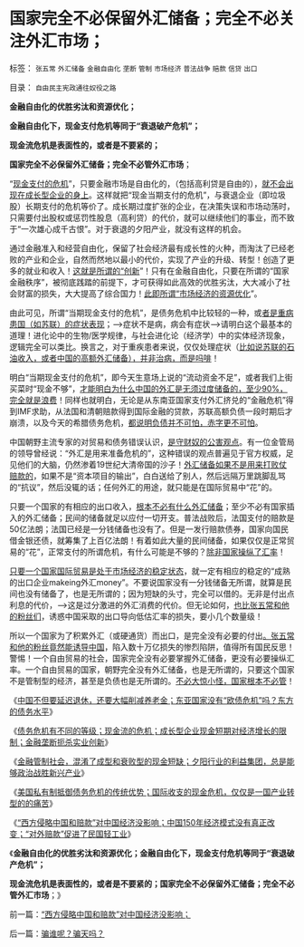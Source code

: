 # 国家完全不必保留外汇储备；完全不必关注外汇市场；

标签： `张五常` `外汇储备` `金融自由化` `垄断` `管制` `市场经济` `普法战争` `赔款` `信贷` `出口` 

目录： `自由民主宪政通往奴役之路`

**金融自由化的优胜劣汰和资源优化；**

**金融自由化下，现金支付危机等同于“衰退破产危机”；**

**现金流危机是表面性的，或者是不要紧的；**

**国家完全不必保留外汇储备；完全不必管外汇市场**；

“[现金支付的危机](../../../2012/6/20/“向成长型企业倾斜”同样要不得！.md)”，只要金融市场是自由化的，（包括高利贷是自由的），[就不会出现在成长型企业的身上](../../../2012/6/20/近代工业化国家走向战争的共同根源.md)。这样就把“现金当期支付的危机”，与衰退企业（即垃圾股）长期支付的危机等价了。成长期过度扩张的企业，在决策失误和市场动荡时，只需要付出股权或惩罚性股息（高利贷）的代价，就可以继续他们的事业，而不致于“一次雄心成千古恨”。对于衰退的夕阳产业，就没有这样的机会。

通过金融准入和经营自由化，保留了社会经济最有成长性的火种，而淘汰了已经老败的产业和企业，自然而然地以最小的代价，实现了产业的升级、转型！创造了更多的就业和收入！[这就是所谓的“创新](../../../2011/11/19/（科学发明＝艺术创作）只有娱乐价值；公有制生产力更高.md)”！只有在金融自由化，只要在所谓的“国家金融秩序”，被彻底践踏的前提下，才可获得如此高效的优胜劣汰，大大减小了社会财富的损失，大大提高了综合国力！[此即所谓“市场经济的资源优化](../../../2011/1/5/米塞斯原理：市场经济的循环运转和环境保护及资源优化.md)”。

由此可见，所谓“当期现金支付的危机”，是债务危机中比较轻的一种，或[者是重病患国（如苏联）的症状表现](../../../2012/6/2/国企私有化和国企分红的不可行性.md)；——>症状不是病，病会有症状——>请明白这个最基本的道理！进化论中的生物/医学规律，与社会进化论（经济学）中的实体经济现象，逻辑完全可以类比。换言之，对于重疾患者来说，仅仅处理症状（[比如说苏联的石油收入，或者中国的高额外汇储备），并非治病，而是吗啡](../../../2012/5/24/石油横财维稳十几年，送了苏联的命！.md)！

明白“当期现金支付的危机”，即今天生意场上说的“流动资金不足”，或者我们上街买菜时“现金不够”，[才能明白为什么中国的外汇是无须过度储备的，至少90%，完全就是浪费](../../../2012/5/25/苏联的外汇储备笼罩着国家崩溃的危机.md)！同样也就明白，无论是从东南亚国家支付外汇挤兑的“金融危机”得到IMF求助，从法国和清朝赔款得到国际金融的贷款，苏联高额负债一段时期后才崩溃，以及今天的希腊债务危机，[都说明负债并不可怕，赤字更不可怕](../../../2008/4/12/人民币升值和中国的经济增长.md)。

中国朝野主流专家的对贸易和债务错误认识，[是守财奴的公害观点](../../../2010/7/9/中国不消费人民币将永远低估养美国懒人.md)。有一位金管局的领导曾经说：“外汇是用来准备危机的”，这种错误的观点普遍见于官方权威，足见他们的大脑，仍然渗着19世纪大清帝国的沙子！[外汇储备如果不是用来打败仗赔款的](../../../2010/4/23/外国的需求是需求，自已的需求不是需求.md)，如果不是“资本项目的输出”，白白送给了别人，然后远隔万里跳脚乱骂的“抗议”，然后没辄的话；任何外汇的用途，就只能是在国际贸易中“花”的。

只要一个国家的有相应的出口收入，[根本不必有什么外汇储备](../../../2010/1/22/人权是最强大的国际贸易保护壁垒.md)；至少不必有国家插入的外汇储备；民间的储备就足以应付一切开支。普法战败后，法国支付的赔款是50亿法朗；法国已经是一分钱储备也没有了。但是一发行赔款债券，国家向国民借金银还债，就筹集了上百亿法朗！有着如此大量的民间储备，如果仅仅是正常贸易的“花”，正常支付的所谓危机，有什么可能是不够的？[除非国家操纵了汇率](../../../2009/5/3/全球化黄宗羲定律：汇率高，百姓苦；低，百姓苦.md)！

[只要一个国家国际贸易是处于市场经济的稳定状态](../../../2010/1/24/人权完整性对国家利益的价值.md)，就一定有相应的稳定的“成熟的出口企业makeing外汇money”。不要说国家没有一分钱储备无所谓，就算是民间也没有储备了，也是无所谓的；因为短缺的头寸，完全可以借的。无非是付出点利息的代价，——>这是过分激进的外汇消费的代价。但无论如何，[也比张五常和他的粉丝们](../../../2012/2/23/张五常的罗伯津斯基－斯托帕－萨缪尔森谬误；.md)，诱惑中国采取的出口导向低估汇率的损失，要小几个数量级！

所以一个国家为了积累外汇（或硬通货）而出口，是完全没有必要的付出[。张五常和他的粉丝竟然能诱导中国](../../../2011/11/30/平价购买力的货币“稳定”：汇率稳定则通货膨胀.md)，陷入数十万亿损失的惨烈陷阱，值得所有国民反思！警惕！一个自由贸易的社会，国家完全没有必要掌握外汇储备，更没有必要操纵汇率。一个自由贸易的国家，朝野完全没有外汇储备，也是无所谓的，只要这个国家不是管制型的经济，甚至是负债也是无所谓的。[不必大惊小怪，国家根本不必管](../../../2011/11/30/市场不是万能的，市场是可以被行政干预打死.md)！

《[中国不但要延迟退休，还要大幅削减养老金；东亚国家没有“欧债危机”吗？东方的债务水平](../../../2012/6/20/不但需要延迟退休，还需要大幅削减退休养老金.md)》

《[债务危机有不同的等级；现金流的危机；成长型企业现金短期对经济增长的限制；金融垄断扼杀实业创新](../../../2012/6/20/“向成长型企业倾斜”同样要不得！.md)》

《[金融管制社会，混淆了成型和衰败型的现金短缺；夕阳行业的利益集团，总是能够政治战胜新兴产业](../../../2012/6/20/近代工业化国家走向战争的共同根源.md)》

《[美国私有制抵御债务危机的传统优势；国际收支的现金危机，仅仅是一国产业转型的的痛苦](../../../2012/6/21/国际债务危机仅仅是无害的产业转型压力的“痛苦”.md)》

《[“西方侵略中国和赔款”对中国经济没影响；中国150年经济模式没有真正改变；“对外赔款”促进了民国轻工业](../../../2012/6/21/“西方侵略中国和赔款”对中国经济没影响；.md)》

《**金融自由化的优胜劣汰和资源优化；金融自由化下，现金支付危机等同于“衰退破产危机”；**

**现金流危机是表面性的，或者是不要紧的；国家完全不必保留外汇储备；完全不必管外汇市场**；》

前一篇：[“西方侵略中国和赔款”对中国经济没影响；](../../../2012/6/21/“西方侵略中国和赔款”对中国经济没影响；.md)

后一篇：[骗谁呢？骗天吗？](../../../2012/6/21/骗谁呢？骗天吗？.md)